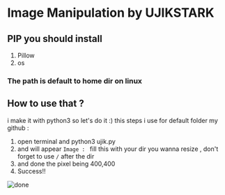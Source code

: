 # Image Manipulation by UJIKSTARK

## PIP you should install
1. Pillow
2. os

### The path is default to home dir on linux

## How to use that ?
i make it with python3 so let's do it :)
this steps i use for default folder my github :
1. open terminal and python3 ujik.py
2. and will appear `Image : ` fill this with your dir you wanna resize , don't forget to use `/` after the dir
3. and done the pixel being 400,400 
4. Success!!

![done](https://user-images.githubusercontent.com/57621743/72261714-58b00380-35e3-11ea-83c3-616bda5ee999.png)

